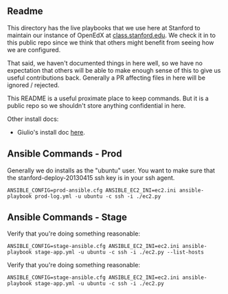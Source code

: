 Readme
------

This directory has the live playbooks that we use here at Stanford to
maintain our instance of OpenEdX at [class.stanford.edu][c].  We check
it in to this public repo since we think that others might benefit from
seeing how we are configured.

  [c]: https://class.stanford.edu/

That said, we haven't documented things in here well, so we have no
expectation that others will be able to make enough sense of this to
give us useful contributions back.  Generally a PR affecting files in
here will be ignored / rejected.

This README is a useful proximate place to keep commands.  But it is 
a public repo so we shouldn't store anything confidential in here.

Other install docs:

- Giulio's install doc [here][1].

  [1]: https://docs.google.com/document/d/1ZDx51Jxa-zffyeKvHmTp_tIskLW9D9NRg9NytPTbnrA/edit#heading=h.iggugvghbcpf


Ansible Commands - Prod
-----------------------

Generally we do installs as the "ubuntu" user.  You want to make
sure that the stanford-deploy-20130415 ssh key is in your ssh agent.

    ANSIBLE_CONFIG=prod-ansible.cfg ANSIBLE_EC2_INI=ec2.ini ansible-playbook prod-log.yml -u ubuntu -c ssh -i ./ec2.py


Ansible Commands - Stage
------------------------

Verify that you're doing something reasonable:

    ANSIBLE_CONFIG=stage-ansible.cfg ANSIBLE_EC2_INI=ec2.ini ansible-playbook stage-app.yml -u ubuntu -c ssh -i ./ec2.py --list-hosts

Verify that you're doing something reasonable:

    ANSIBLE_CONFIG=stage-ansible.cfg ANSIBLE_EC2_INI=ec2.ini ansible-playbook stage-app.yml -u ubuntu -c ssh -i ./ec2.py



